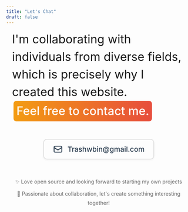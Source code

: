 ```yaml
---
title: "Let's Chat"
draft: false
---
```


<div class="contact-message">
I'm collaborating with individuals from diverse fields, which is precisely why I created this website.
<span class="highlight-text">Feel free to contact me.</span>
</div>

<div class="contact-methods">
  <a href="mailto:Trashwbin@gmail.com" class="contact-link">
    <svg class="contact-icon" viewBox="0 0 24 24" fill="none" xmlns="http://www.w3.org/2000/svg">
      <path d="M3 8L10.89 13.26C11.2187 13.4793 11.6049 13.5963 12 13.5963C12.3951 13.5963 12.7813 13.4793 13.11 13.26L21 8M5 19H19C19.5304 19 20.0391 18.7893 20.4142 18.4142C20.7893 18.0391 21 17.5304 21 17V7C21 6.46957 20.7893 5.96086 20.4142 5.58579C20.0391 5.21071 19.5304 5 19 5H5C4.46957 5 3.96086 5.21071 3.58579 5.58579C3.21071 5.96086 3 6.46957 3 7V17C3 17.5304 3.21071 18.0391 3.58579 18.4142C3.96086 18.7893 4.46957 19 5 19Z" stroke="currentColor" stroke-width="2" stroke-linecap="round" stroke-linejoin="round"/>
    </svg>
    <span class="contact-email">Trashwbin@gmail.com</span>
  </a>
</div>

<div class="contact-footer">
  <p>✨ Love open source and looking forward to starting my own projects</p>
  <p>🤝 Passionate about collaboration, let's create something interesting together!</p>
</div>

<style>
.contact-message {
  font-size: 1.5rem;
  line-height: 1.5;
  margin-bottom: 3rem;
  max-width: 800px;
  margin-left: auto;
  margin-right: auto;
  padding: 0 1rem;
}

@media (min-width: 768px) {
  .contact-message {
    font-size: 2rem;
  }
}

.highlight-text {
  position: relative;
  display: inline-block;
  padding: 0.25rem 0.5rem;
  margin: 0 0.25rem;
  border-radius: 0.5rem;
  background: linear-gradient(to right, #f39c12, #e74c3c);
  color: white;
  font-weight: 500;
}

.contact-methods {
  display: flex;
  justify-content: center;
  margin: 3rem auto;
  text-align: center;
}

.contact-link {
  display: inline-flex;
  align-items: center;
  gap: 0.75rem;
  padding: 0.75rem 1.5rem;
  text-decoration: none;
  color: #2c3e50;
  transition: all 0.3s ease;
  border: 2px solid #e0e0e0;
  border-radius: 10px;
  box-shadow: 0 2px 5px rgba(0,0,0,0.05);
}

.contact-link:hover {
  transform: translateY(-2px);
  color: #f39c12;
  border-color: #f39c12;
  box-shadow: 0 4px 8px rgba(0,0,0,0.1);
}

.contact-icon {
  width: 1.75rem;
  height: 1.75rem;
  transition: transform 0.3s ease;
}

.contact-link:hover .contact-icon {
  transform: scale(1.1);
}

.contact-email {
  font-size: 1.2rem;
  font-weight: 500;
}

.contact-footer {
  margin-top: 3rem;
  text-align: center;
  color: #666;
  line-height: 1.8;
}

.contact-footer p {
  margin: 0.5rem 0;
}

@media (max-width: 480px) {
  .contact-email {
    font-size: 1rem;
  }
}
</style>

